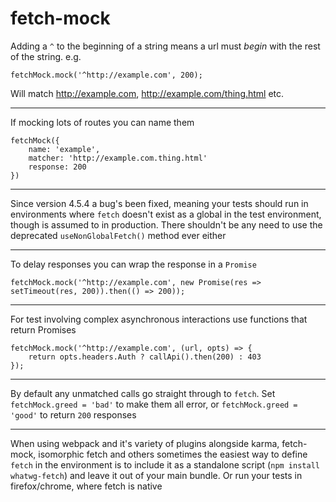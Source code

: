 # fetch-mock
Adding a `^` to the beginning of a string means a url must _begin_ with the rest of the string. e.g. 
```
fetchMock.mock('^http://example.com', 200);
```
Will match http://example.com, http://example.com/thing.html etc.
- - - 
If mocking lots of routes you can name them
```
fetchMock({
    name: 'example',
    matcher: 'http://example.com.thing.html'
    response: 200
})
```
- - -
Since version 4.5.4 a bug's been fixed, meaning your tests should run in environments where `fetch` doesn't exist as a global in the test environment, though is assumed to in production. There shouldn't be any need to use the deprecated `useNonGlobalFetch()` method ever either
- - -
To delay responses you can wrap the response in a `Promise`
```
fetchMock.mock('^http://example.com', new Promise(res => setTimeout(res, 200)).then(() => 200));
```
- - - 
For test involving complex asynchronous interactions use functions that return Promises
```
fetchMock.mock('^http://example.com', (url, opts) => {
    return opts.headers.Auth ? callApi().then(200) : 403
});
```
- - -
By default any unmatched calls go straight through to `fetch`. Set `fetchMock.greed = 'bad'` to make them all error, or `fetchMock.greed = 'good'` to return `200` responses
- - - 
When using webpack and it's variety of plugins alongside karma, fetch-mock, isomorphic fetch and others sometimes the easiest way to define `fetch` in the environment is to include it as a standalone script (`npm install whatwg-fetch`) and leave it out of your main bundle. Or run your tests in firefox/chrome, where fetch is native
